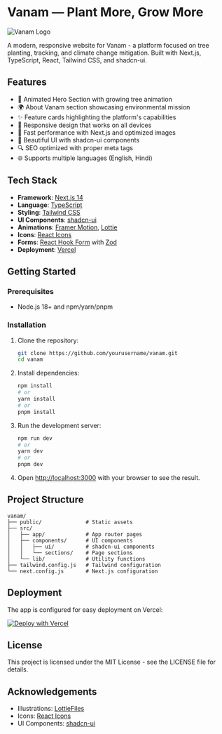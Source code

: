 # Vanam — Plant More, Grow More

![Vanam Logo](public/vanam-logo.png)

A modern, responsive website for Vanam - a platform focused on tree planting, tracking, and climate change mitigation. Built with Next.js, TypeScript, React, Tailwind CSS, and shadcn-ui.

## Features

- 🌱 Animated Hero Section with growing tree animation
- 🌍 About Vanam section showcasing environmental mission
- ✨ Feature cards highlighting the platform's capabilities
- 📱 Responsive design that works on all devices
- 🚀 Fast performance with Next.js and optimized images
- 🎨 Beautiful UI with shadcn-ui components
- 🔍 SEO optimized with proper meta tags
- 🌐 Supports multiple languages (English, Hindi)

## Tech Stack

- **Framework**: [Next.js 14](https://nextjs.org/)
- **Language**: [TypeScript](https://www.typescriptlang.org/)
- **Styling**: [Tailwind CSS](https://tailwindcss.com/)
- **UI Components**: [shadcn-ui](https://ui.shadcn.com/)
- **Animations**: [Framer Motion](https://www.framer.com/motion/), [Lottie](https://lottiefiles.com/)
- **Icons**: [React Icons](https://react-icons.github.io/react-icons/)
- **Forms**: [React Hook Form](https://react-hook-form.com/) with [Zod](https://github.com/colinhacks/zod)
- **Deployment**: [Vercel](https://vercel.com/)

## Getting Started

### Prerequisites

- Node.js 18+ and npm/yarn/pnpm

### Installation

1. Clone the repository:
   ```bash
   git clone https://github.com/yourusername/vanam.git
   cd vanam
   ```

2. Install dependencies:
   ```bash
   npm install
   # or
   yarn install
   # or
   pnpm install
   ```

3. Run the development server:
   ```bash
   npm run dev
   # or
   yarn dev
   # or
   pnpm dev
   ```

4. Open [http://localhost:3000](http://localhost:3000) with your browser to see the result.

## Project Structure

```
vanam/
├── public/              # Static assets
├── src/
│   ├── app/             # App router pages
│   ├── components/      # UI components
│   │   ├── ui/          # shadcn-ui components
│   │   └── sections/    # Page sections
│   └── lib/             # Utility functions
├── tailwind.config.js   # Tailwind configuration
└── next.config.js       # Next.js configuration
```

## Deployment

The app is configured for easy deployment on Vercel:

[![Deploy with Vercel](https://vercel.com/button)](https://vercel.com/new/clone?repository-url=https%3A%2F%2Fgithub.com%2Fyourusername%2Fvanam)

## License

This project is licensed under the MIT License - see the LICENSE file for details.

## Acknowledgements

- Illustrations: [LottieFiles](https://lottiefiles.com/)
- Icons: [React Icons](https://react-icons.github.io/react-icons/)
- UI Components: [shadcn-ui](https://ui.shadcn.com/)
